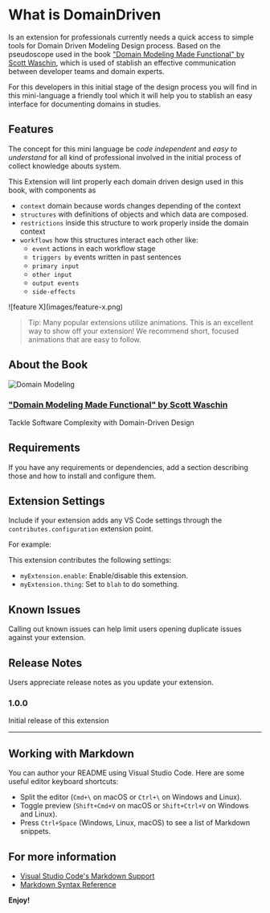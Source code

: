 # What is DomainDriven

Is an extension for professionals currently needs a quick access to simple tools for
Domain Driven Modeling Design process. Based on the pseudoscope used in the book
["Domain Modeling Made Functional" by Scott Waschin](https://pragprog.com/titles/swdddf/domain-modeling-made-functional/),
which is used of stablish an effective communication between developer teams and domain
experts.

For this developers in this initial stage of the design process you will find in this
mini-language a friendly tool which it will help you to stablish an easy interface for
documenting domains in studies.

## Features

The concept for this mini language be _code independent_ and _easy to understand_ for all
kind of professional involved in the initial process of collect knowledge abouts system.

This Extension will lint properly each domain driven design used in this book, with
components as

- `context` domain because words changes depending of the context
- `structures` with definitions of objects and which data are composed.
- `restrictions` inside this structure to work properly inside the domain context
- `workflows` how this structures interact each other like:
  - `event` actions in each workflow stage
  - `triggers by` events written in past sentences
  - `primary input`
  - `other input`
  - `output events`
  - `side-effects`

\!\[feature X\]\(images/feature-x.png\)

> Tip: Many popular extensions utilize animations. This is an excellent way to show off
> your extension! We recommend short, focused animations that are easy to follow.

## About the Book

![Domain Modeling ](https://pragprog.com/titles/swdddf/domain-modeling-made-functional/swdddf_hu6d5b8b63a4954cb696e89b39f929331b_660103_375x0_resize_q75_box.jpg)

### ["Domain Modeling Made Functional" by Scott Waschin](https://pragprog.com/titles/swdddf/domain-modeling-made-functional/)

Tackle Software Complexity with Domain-Driven Design

## Requirements

If you have any requirements or dependencies, add a section describing those and how to
install and configure them.

## Extension Settings

Include if your extension adds any VS Code settings through the
`contributes.configuration` extension point.

For example:

This extension contributes the following settings:

- `myExtension.enable`: Enable/disable this extension.
- `myExtension.thing`: Set to `blah` to do something.

## Known Issues

Calling out known issues can help limit users opening duplicate issues against your
extension.

## Release Notes

Users appreciate release notes as you update your extension.

### 1.0.0

Initial release of this extension

---

## Working with Markdown

You can author your README using Visual Studio Code. Here are some useful editor keyboard
shortcuts:

- Split the editor (`Cmd+\` on macOS or `Ctrl+\` on Windows and Linux).
- Toggle preview (`Shift+Cmd+V` on macOS or `Shift+Ctrl+V` on Windows and Linux).
- Press `Ctrl+Space` (Windows, Linux, macOS) to see a list of Markdown snippets.

## For more information

- [Visual Studio Code's Markdown Support](http://code.visualstudio.com/docs/languages/markdown)
- [Markdown Syntax Reference](https://help.github.com/articles/markdown-basics/)

**Enjoy!**
